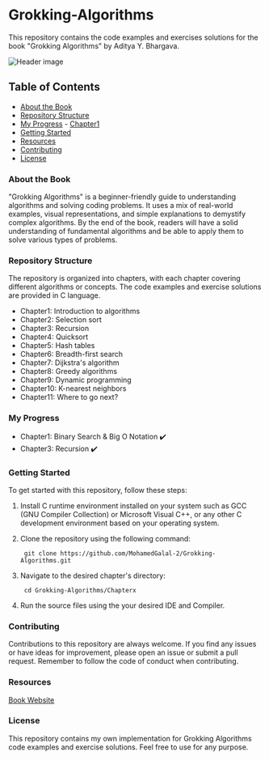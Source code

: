 # Grokking-Algorithms
This repository contains the code examples and exercises solutions for the book "Grokking Algorithms" by Aditya Y. Bhargava.

![Header image](https://3.bp.blogspot.com/-Kp_0gWDAyps/WfRIt-fGx8I/AAAAAAAAJgY/Yog1ZS9Paz4O61HaG33cK0Fb2-gXo6fmACLcBGAs/w1200-h630-p-k-no-nu/grokking%2Balgorithms.png)

## Table of Contents
- [About the Book](#About-the-Book)
- [Repository Structure](#Repository-Structure)
- [My Progress](#My-Progress)
        - [Chapter1](https://github.com/MohamedGalal-2/Grokking-Algorithms/tree/main/Chapter%201)
- [Getting Started](#Getting-Started)
- [Resources](#Resources)
- [Contributing](#Contributing)
- [License](#License)

### About the Book
"Grokking Algorithms" is a beginner-friendly guide to understanding algorithms and solving coding problems. It uses a mix of real-world examples, visual representations, and simple explanations to demystify complex algorithms. By the end of the book, readers will have a solid understanding of fundamental algorithms and be able to apply them to solve various types of problems.

### Repository Structure
The repository is organized into chapters, with each chapter covering different algorithms or concepts. The code examples and exercise solutions are provided in C language.

* Chapter1: Introduction to algorithms
* Chapter2: Selection sort
* Chapter3: Recursion
* Chapter4: Quicksort
* Chapter5: Hash tables
* Chapter6: Breadth-first search
* Chapter7: Dijkstra's algorithm
* Chapter8: Greedy algorithms
* Chapter9: Dynamic programming
* Chapter10: K-nearest neighbors
* Chapter11: Where to go next?

### My Progress
* Chapter1: Binary Search & Big O Notation ✔️
* Chapter3: Recursion ✔️

### Getting Started
To get started with this repository, follow these steps:

1. Install C runtime environment installed on your system such as GCC (GNU Compiler Collection) or Microsoft Visual C++, or any other C development environment based on your operating system.

2. Clone the repository using the following command:

        git clone https://github.com/MohamedGalal-2/Grokking-Algorithms.git

3. Navigate to the desired chapter's directory:

        cd Grokking-Algorithms/Chapterx
  
4. Run the source files using the your desired IDE and Compiler. 


### Contributing
Contributions to this repository are always welcome. If you find any issues or have ideas for improvement, please open an issue or submit a pull request. Remember to follow the code of conduct when contributing.

### Resources
[Book Website](https://www.manning.com/books/grokking-algorithms)

### License
This repository contains my own implementation for Grokking Algorithms code examples and exercise solutions. Feel free to use for any purpose.
